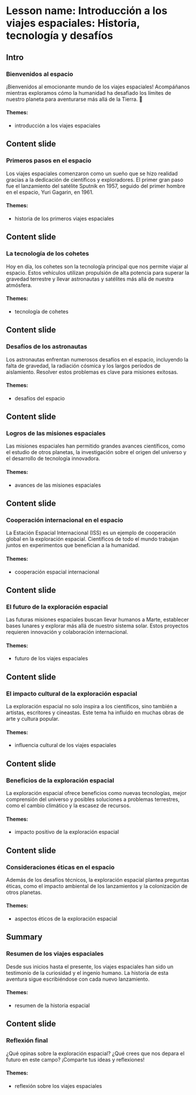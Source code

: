 # Lesson name: Introducción a los viajes espaciales: Historia, tecnología y desafíos

## Intro

### Bienvenidos al espacio

¡Bienvenidos al emocionante mundo de los viajes espaciales! Acompáñanos mientras exploramos cómo la humanidad ha desafiado los límites de nuestro planeta para aventurarse más allá de la Tierra. 🌌

#### **Themes:**
- introducción a los viajes espaciales

## Content slide

### Primeros pasos en el espacio

Los viajes espaciales comenzaron como un sueño que se hizo realidad gracias a la dedicación de científicos y exploradores. El primer gran paso fue el lanzamiento del satélite Sputnik en 1957, seguido del primer hombre en el espacio, Yuri Gagarin, en 1961.

#### **Themes:**
- historia de los primeros viajes espaciales

## Content slide

### La tecnología de los cohetes

Hoy en día, los cohetes son la tecnología principal que nos permite viajar al espacio. Estos vehículos utilizan propulsión de alta potencia para superar la gravedad terrestre y llevar astronautas y satélites más allá de nuestra atmósfera.

#### **Themes:**
- tecnología de cohetes

## Content slide

### Desafíos de los astronautas

Los astronautas enfrentan numerosos desafíos en el espacio, incluyendo la falta de gravedad, la radiación cósmica y los largos períodos de aislamiento. Resolver estos problemas es clave para misiones exitosas.

#### **Themes:**
- desafíos del espacio

## Content slide

### Logros de las misiones espaciales

Las misiones espaciales han permitido grandes avances científicos, como el estudio de otros planetas, la investigación sobre el origen del universo y el desarrollo de tecnología innovadora.

#### **Themes:**
- avances de las misiones espaciales

## Content slide

### Cooperación internacional en el espacio

La Estación Espacial Internacional (ISS) es un ejemplo de cooperación global en la exploración espacial. Científicos de todo el mundo trabajan juntos en experimentos que benefician a la humanidad.

#### **Themes:**
- cooperación espacial internacional

## Content slide

### El futuro de la exploración espacial

Las futuras misiones espaciales buscan llevar humanos a Marte, establecer bases lunares y explorar más allá de nuestro sistema solar. Estos proyectos requieren innovación y colaboración internacional.

#### **Themes:**
- futuro de los viajes espaciales

## Content slide

### El impacto cultural de la exploración espacial

La exploración espacial no solo inspira a los científicos, sino también a artistas, escritores y cineastas. Este tema ha influido en muchas obras de arte y cultura popular.

#### **Themes:**
- influencia cultural de los viajes espaciales

## Content slide

### Beneficios de la exploración espacial

La exploración espacial ofrece beneficios como nuevas tecnologías, mejor comprensión del universo y posibles soluciones a problemas terrestres, como el cambio climático y la escasez de recursos.

#### **Themes:**
- impacto positivo de la exploración espacial

## Content slide

### Consideraciones éticas en el espacio

Además de los desafíos técnicos, la exploración espacial plantea preguntas éticas, como el impacto ambiental de los lanzamientos y la colonización de otros planetas.

#### **Themes:**
- aspectos éticos de la exploración espacial

## Summary

### Resumen de los viajes espaciales

Desde sus inicios hasta el presente, los viajes espaciales han sido un testimonio de la curiosidad y el ingenio humano. La historia de esta aventura sigue escribiéndose con cada nuevo lanzamiento.

#### **Themes:**
- resumen de la historia espacial

## Content slide

### Reflexión final

¿Qué opinas sobre la exploración espacial? ¿Qué crees que nos depara el futuro en este campo? ¡Comparte tus ideas y reflexiones!

#### **Themes:**
- reflexión sobre los viajes espaciales
